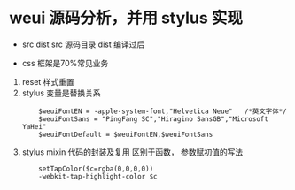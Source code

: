 # weui 源码分析，并用 stylus 实现

- src dist
    src 源码目录
    dist 编译过后

- css 框架是70%常见业务
1. reset 样式重置
2. stylus 变量是替换关系
    ```stylus
        $weuiFontEN = -apple-system-font,"Helvetica Neue"   /*英文字体*/
        $weuiFontSans = "PingFang SC","Hiragino SansGB","Microsoft YaHei"
        $weuiFontDefault = $weuiFontEN,$weuiFontSans
    ```
3. stylus mixin 代码的封装及复用
    区别于函数，
    参数赋初值的写法
    ```stylus
        setTapColor($c=rgba(0,0,0,0))
        -webkit-tap-highlight-color $c
    ```
